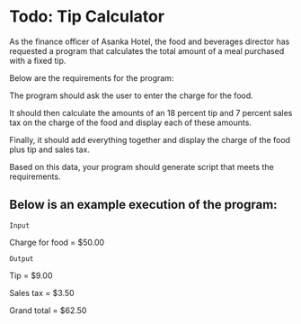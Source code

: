 # Todo: Tip Calculator

As the finance officer of Asanka Hotel, the food and beverages director has requested a program that calculates the total amount of a meal purchased with a fixed tip. 

Below are the requirements for the program:



The program should ask the user to enter the charge for the food.

It should then calculate the amounts of an 18 percent tip and 7 percent sales tax on the charge of the food and display each of these amounts.

Finally, it should add everything together and display the charge of the food plus tip and sales tax.

Based on this data, your program should generate script that meets the requirements. 

## Below is an example execution of the program:

`Input`

Charge for food = $50.00

`Output`

Tip = $9.00

Sales tax = $3.50

Grand total = $62.50